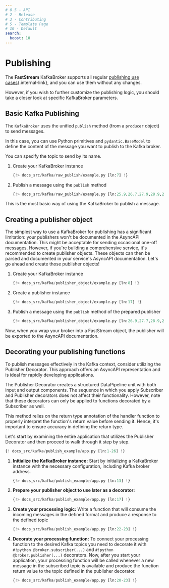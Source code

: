 ```yaml
---
# 0.5 - API
# 2 - Release
# 3 - Contributing
# 5 - Template Page
# 10 - Default
search:
  boost: 10
---
```


# Publishing

The **FastStream** KafkaBroker supports all regular [publishing use cases](../../getting-started/publishing/index.md){.internal-link}, and you can use them without any changes.

However, if you wish to further customize the publishing logic, you should take a closer look at specific KafkaBroker parameters.

## Basic Kafka Publishing

The `KafkaBroker` uses the unified `publish` method (from a `producer` object) to send messages.

In this case, you can use Python primitives and `pydantic.BaseModel` to define the content of the message you want to publish to the Kafka broker.

You can specify the topic to send by its name.

1. Create your KafkaBroker instance

    ```python linenums="1"
    {!> docs_src/kafka/raw_publish/example.py [ln:7] !}
    ```

2. Publish a message using the `publish` method

    ```python linenums="1"
    {!> docs_src/kafka/raw_publish/example.py [ln:25.9,26.7,27.9,28.9,29.9,30.9] !}
    ```

This is the most basic way of using the KafkaBroker to publish a message.

## Creating a publisher object

The simplest way to use a KafkaBroker for publishing has a significant limitation: your publishers won't be documented in the AsyncAPI documentation. This might be acceptable for sending occasional one-off messages. However, if you're building a comprehensive service, it's recommended to create publisher objects. These objects can then be parsed and documented in your service's AsyncAPI documentation. Let's go ahead and create those publisher objects!

1. Create your KafkaBroker instance

    ```python linenums="1"
    {!> docs_src/kafka/publisher_object/example.py [ln:8] !}
    ```

2. Create a publisher instance

    ```python linenums="1"
    {!> docs_src/kafka/publisher_object/example.py [ln:17] !}
    ```

3. Publish a message using the `publish` method of the prepared publisher

    ```python linenums="1"
    {!> docs_src/kafka/publisher_object/example.py [ln:26.9,27.7,28.9,29.9,30.9,31.9] !}
    ```

Now, when you wrap your broker into a FastStream object, the publisher will be exported to the AsyncAPI documentation.

## Decorating your publishing functions

To publish messages effectively in the Kafka context, consider utilizing the Publisher Decorator. This approach offers an AsyncAPI representation and is ideal for rapidly developing applications.

The Publisher Decorator creates a structured DataPipeline unit with both input and output components. The sequence in which you apply Subscriber and Publisher decorators does not affect their functionality. However, note that these decorators can only be applied to functions decorated by a Subscriber as well.

This method relies on the return type annotation of the handler function to properly interpret the function's return value before sending it. Hence, it's important to ensure accuracy in defining the return type.

Let's start by examining the entire application that utilizes the Publisher Decorator and then proceed to walk through it step by step.

```python linenums="1"
{! docs_src/kafka/publish_example/app.py [ln:1-26] !}
```

1. **Initialize the KafkaBroker instance:** Start by initializing a KafkaBroker instance with the necessary configuration, including Kafka broker address.

    ```python linenums="1"
    {!> docs_src/kafka/publish_example/app.py [ln:13] !}
    ```

2. **Prepare your publisher object to use later as a decorator:**

    ```python linenums="1"
    {!> docs_src/kafka/publish_example/app.py [ln:17] !}
    ```

3. **Create your processing logic:** Write a function that will consume the incoming messages in the defined format and produce a response to the defined topic

    ```python linenums="1"
    {!> docs_src/kafka/publish_example/app.py [ln:22-23] !}
    ```

4. **Decorate your processing function:** To connect your processing function to the desired Kafka topics you need to decorate it with `#!python @broker.subscriber(...)` and `#!python @broker.publisher(...)` decorators. Now, after you start your application, your processing function will be called whenever a new message in the subscribed topic is available and produce the function return value to the topic defined in the publisher decorator.

    ```python linenums="1"
    {!> docs_src/kafka/publish_example/app.py [ln:20-23] !}
    ```
